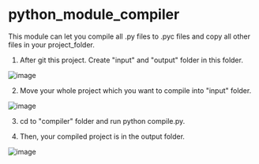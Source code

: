# python_module_compiler

This module can let you compile all .py files to .pyc files and copy all other files in your project_folder.

1. After git this project. Create "input" and "output" folder in this folder.

![image](https://user-images.githubusercontent.com/34061867/191684121-21829fd4-2df5-48e7-87ae-039938ae95a3.png) 

2. Move your whole project which you want to compile into "input" folder.

![image](https://user-images.githubusercontent.com/34061867/191685477-eab517e3-d668-465d-818a-a47a8612161f.png) 

3. cd to "compiler" folder and run python compile.py.

4. Then, your compiled project is in the output folder.

![image](https://user-images.githubusercontent.com/34061867/191691188-a1de6f6b-15de-477c-9f4e-c1e08e1b1355.png)
